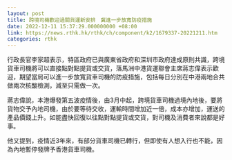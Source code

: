 ```yaml
---
layout: post
title: 跨境司機歡迎過關貨運新安排　冀進一步放寬防疫措施
date: 2022-12-11 15:37:29.000000000 +08:00
link: https://news.rthk.hk/rthk/ch/component/k2/1679337-20221211.htm
categories: rthk
---
```


行政長官李家超表示，特區政府已與廣東省政府和深圳市政府達成原則共識，跨境貨車司機將可以直接點對點提貨或交貨，落馬洲中港貨運聯會主席蔣志偉表示歡迎，期望當局可以進一步放寬貨車司機的防疫措施，包括每日分別在中港兩地合共做兩次核酸檢測，減至只需做一次。

蔣志偉說，本港爆發第五波疫情後，由3月中起，跨境貨車司機過境內地後，要將貨物交予內地司機，由於要等待交收，運輸時間增加近一倍，成本亦增加，運送的產品價錢上升。如能盡快回復以往點對點提貨或交貨，對司機及消費者來說都是好事。

他又提到，疫情近3年來，有部分貨車司機已轉行，但即使有人想入行也不能，因為內地暫停發牌予香港貨車司機。

